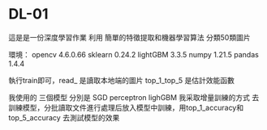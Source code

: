 # DL-01

這是是一份深度學習作業  利用 簡單的特徵提取和機器學習算法 分類50類圖片

環境：
opencv    4.6.0.66
sklearn   0.24.2
lightGBM  3.3.5
numpy     1.21.5 
pandas   1.4.4  

執行train即可，read_ 是讀取本地端的圖片 top_1_top_5 是估計效能函數

我使用的 三個模型 分別是 SGD perceptron lighGBM
我采取增量訓練的方式 去訓練模型，分批讀取文件進行處理后放入模型中訓練，用top_1_accuracy和top_5_accuracy 去測試模型的效果

